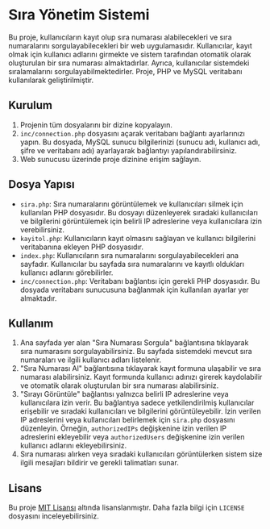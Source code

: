 # Sıra Yönetim Sistemi

Bu proje, kullanıcıların kayıt olup sıra numarası alabilecekleri ve sıra numaralarını sorgulayabilecekleri bir web uygulamasıdır. Kullanıcılar, kayıt olmak için kullanıcı adlarını girmekte ve sistem tarafından otomatik olarak oluşturulan bir sıra numarası almaktadırlar. Ayrıca, kullanıcılar sistemdeki sıralamalarını sorgulayabilmektedirler. Proje, PHP ve MySQL veritabanı kullanılarak geliştirilmiştir.

## Kurulum

1. Projenin tüm dosyalarını bir dizine kopyalayın.
2. `inc/connection.php` dosyasını açarak veritabanı bağlantı ayarlarınızı yapın. Bu dosyada, MySQL sunucu bilgilerinizi (sunucu adı, kullanıcı adı, şifre ve veritabanı adı) ayarlayarak bağlantıyı yapılandırabilirsiniz.
3. Web sunucusu üzerinde proje dizinine erişim sağlayın.

## Dosya Yapısı

- `sira.php`: Sıra numaralarını görüntülemek ve kullanıcıları silmek için kullanılan PHP dosyasıdır. Bu dosyayı düzenleyerek sıradaki kullanıcıları ve bilgilerini görüntülemek için belirli IP adreslerine veya kullanıcılara izin verebilirsiniz.
- `kayitol.php`: Kullanıcıların kayıt olmasını sağlayan ve kullanıcı bilgilerini veritabanına ekleyen PHP dosyasıdır.
- `index.php`: Kullanıcıların sıra numaralarını sorgulayabilecekleri ana sayfadır. Kullanıcılar bu sayfada sıra numaralarını ve kayıtlı oldukları kullanıcı adlarını görebilirler.
- `inc/connection.php`: Veritabanı bağlantısı için gerekli PHP dosyasıdır. Bu dosyada veritabanı sunucusuna bağlanmak için kullanılan ayarlar yer almaktadır.

## Kullanım

1. Ana sayfada yer alan "Sıra Numarası Sorgula" bağlantısına tıklayarak sıra numarasını sorgulayabilirsiniz. Bu sayfada sistemdeki mevcut sıra numaraları ve ilgili kullanıcı adları listelenir.
2. "Sıra Numarası Al" bağlantısına tıklayarak kayıt formuna ulaşabilir ve sıra numarası alabilirsiniz. Kayıt formunda kullanıcı adınızı girerek kaydolabilir ve otomatik olarak oluşturulan bir sıra numarası alabilirsiniz.
3. "Sırayı Görüntüle" bağlantısı yalnızca belirli IP adreslerine veya kullanıcılara izin verir. Bu bağlantıya sadece yetkilendirilmiş kullanıcılar erişebilir ve sıradaki kullanıcıları ve bilgilerini görüntüleyebilir. İzin verilen IP adreslerini veya kullanıcıları belirlemek için `sira.php` dosyasını düzenleyin. Örneğin, `authorizedIPs` değişkenine izin verilen IP adreslerini ekleyebilir veya `authorizedUsers` değişkenine izin verilen kullanıcı adlarını ekleyebilirsiniz.
4. Sıra numarası alırken veya sıradaki kullanıcıları görüntülerken sistem size ilgili mesajları bildirir ve gerekli talimatları sunar.

## Lisans

Bu proje [MIT Lisansı](https://opensource.org/licenses/MIT) altında lisanslanmıştır. Daha fazla bilgi için `LICENSE` dosyasını inceleyebilirsiniz.
